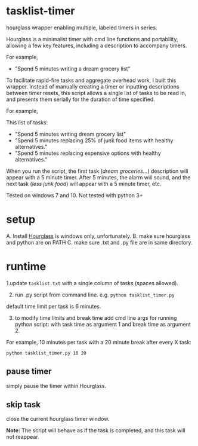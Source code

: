 # tasklist-timer
hourglass wrapper enabling multiple, labeled timers in series.

Hourglass is a minimalist timer with cmd line functions and portability, allowing a few key features, including a description to accompany timers. 

For example, 

- "Spend 5 minutes writing a dream grocery list" 

To facilitate rapid-fire tasks and aggregate overhead work, I built this wrapper. Instead of manually creating a timer or inputting descriptions between timer resets, this script allows a single list of tasks to be read in, and presents them serially for the duration of time specified. 

For example,

This list of tasks:  
- "Spend 5 minutes writing dream grocery list" 
- "Spend 5 minutes replacing 25% of junk food items with healthy alternatives." 
- "Spend 5 minutes replacing expensive options with healthy alternatives." 

When you run the script, the first task (_dream groceries..._) description will appear with a 5 minute timer. After 5 minutes, the alarm will sound, and the next task (_less junk food_) will appear with a 5 minute timer, etc.

Tested on windows 7 and 10.
Not tested with python 3+

# setup

A. Install [Hourglass](https://chris.dziemborowicz.com/apps/hourglass/) is windows only, unfortunately.
B. make sure hourglass and python are on PATH
C. make sure .txt and .py file are in same directory.

# runtime

1.update `tasklist.txt` with a single column of tasks (spaces allowed). 

2. run .py script from command line.
e.g. `python tasklist_timer.py`

default time limit per task is 6 minutes.

3. to modify time limits and break time
add cmd line args for running python script:
with task time as argument 1 and break time as argument 2.

For example, 10 minutes per task with a 20 minute break after every X task:

`python tasklist_timer.py 10 20`

## pause timer
simply pause the timer within Hourglass.

## skip task
close the current hourglass timer window. 

**Note:** The script will behave as if the task is completed, and this task will not reappear.



